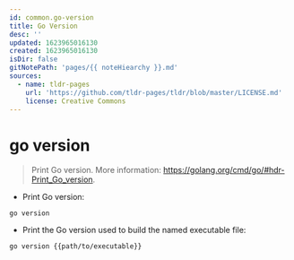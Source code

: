 ```yaml
---
id: common.go-version
title: Go Version
desc: ''
updated: 1623965016130
created: 1623965016130
isDir: false
gitNotePath: 'pages/{{ noteHiearchy }}.md'
sources:
  - name: tldr-pages
    url: 'https://github.com/tldr-pages/tldr/blob/master/LICENSE.md'
    license: Creative Commons
---
```

# go version

> Print Go version.
> More information: <https://golang.org/cmd/go/#hdr-Print_Go_version>.

- Print Go version:

`go version`

- Print the Go version used to build the named executable file:

`go version {{path/to/executable}}`


